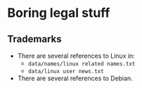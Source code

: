 # Boring legal stuff
## Trademarks
- There are several references to Linux in:
   - `data/names/linux related names.txt`
   - `data/linux user news.txt`
- There are several references to Debian.